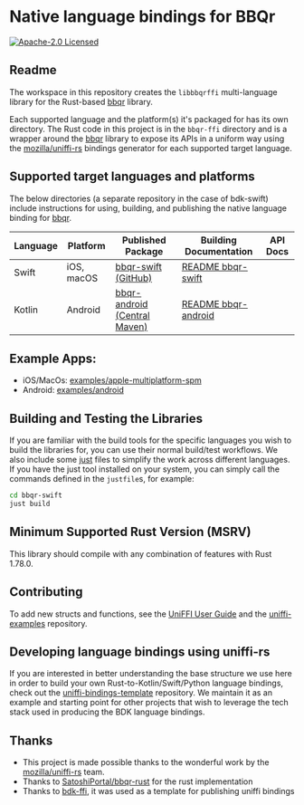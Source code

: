# Native language bindings for BBQr

<p>
    <a href="https://github.com/bitcoinppl/bbqr-ffi/blob/master/LICENSE"><img alt="Apache-2.0 Licensed" src="https://img.shields.io/badge/Apache--2.0-blue.svg"/></a>
</p>

## Readme

The workspace in this repository creates the `libbbqrffi` multi-language library for the Rust-based
[bbqr] library.

Each supported language and the platform(s) it's packaged for has its own directory. The Rust code in this project is in the `bbqr-ffi` directory and is a wrapper around the [bbqr] library to expose its APIs in a uniform way using the [mozilla/uniffi-rs] bindings generator for each supported target language.

## Supported target languages and platforms

The below directories (a separate repository in the case of bdk-swift) include instructions for using, building, and publishing the native language binding for [bbqr].

| Language | Platform   | Published Package              | Building Documentation | API Docs |
| -------- | ---------- | ------------------------------ | ---------------------- | -------- |
| Swift    | iOS, macOS | [bbqr-swift (GitHub)]          | [README bbqr-swift]    |          |
| Kotlin   | Android    | [bbqr-android (Central Maven)] | [README bbqr-android]  |          |

## Example Apps:

- iOS/MacOs: [examples/apple-multiplatform-spm](https://github.com/bitcoinppl/bbqr-ffi/tree/master/examples/apple-multiplatform-spm/QrDemo)
- Android: [examples/android](https://github.com/bitcoinppl/bbqr-ffi/tree/master/examples/android)

## Building and Testing the Libraries

If you are familiar with the build tools for the specific languages you wish to build the libraries for, you can use their normal build/test workflows. We also include some [just](https://just.systems/) files to simplify the work across different languages. If you have the just tool installed on your system, you can simply call the commands defined in the `justfile`s, for example:

```sh
cd bbqr-swift
just build
```

## Minimum Supported Rust Version (MSRV)

This library should compile with any combination of features with Rust 1.78.0.

## Contributing

To add new structs and functions, see the [UniFFI User Guide] and the [uniffi-examples] repository.

## Developing language bindings using uniffi-rs

If you are interested in better understanding the base structure we use here in order to build your own Rust-to-Kotlin/Swift/Python language bindings, check out the [uniffi-bindings-template](https://github.com/thunderbiscuit/uniffi-bindings-template) repository. We maintain it as an example and starting point for other projects that wish to leverage the tech stack used in producing the BDK language bindings.

## Thanks

- This project is made possible thanks to the wonderful work by the [mozilla/uniffi-rs] team.
- Thanks to [SatoshiPortal/bbqr-rust] for the rust implementation
- Thanks to [bdk-ffi], it was used as a template for publishing uniffi bindings

[bbqr]: https://github.com/satoshiportal/bbqr-rust
[bbqr-swift]: https://github.com/bitcoinppl/bbqr-swift
[Kotlin]: https://kotlinlang.org/
[Android Studio]: https://developer.android.com/studio/
[mozilla/uniffi-rs]: https://github.com/mozilla/uniffi-rs
[uniffi-rs]: https://github.com/mozilla/uniffi-rs
[bbqr-swift (Github)]: https://github.com/bitcoinppl/bbqr-swift
[README bbqr-swift]: https://github.com/bitcoinppl/bbqr-swift
[README bbqr-android]: https://github.com/bitcoinppl/bbqr-ffi/tree/master/bbqr-android
[SatoshiPortal/bbqr-rust]: https://github.com/satoshiportal/bbqr-rust
[UniFFI User Guide]: https://mozilla.github.io/uniffi-rs/
[uniffi-examples]: https://thunderbiscuit.github.io/uniffi-examples/
[bdk-ffi]: https://github.com/bitcoindevkit/bdk-ffi
[bbqr-android (Central Maven)]: https://central.sonatype.com/artifact/org.bitcoinppl/bbqr-android/overview
